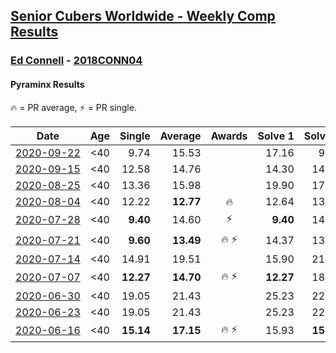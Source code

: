 <style>table {white-space: nowrap;}</style>

## [Senior Cubers Worldwide - Weekly Comp Results](/scw-comp/results/)
### [Ed Connell](README.md) - [2018CONN04](https://www.worldcubeassociation.org/persons/2018CONN04?event=pyram)
#### Pyraminx Results

<span style="white-space: nowrap;">🔥 = PR average</span>, <span style="white-space: nowrap;">⚡ = PR single</span>.

| Date | Age | Single | Average | Awards | Solve 1 | Solve 2 | Solve 3 | Solve 4 | Solve 5 | Video |
| :--: | :--: | --: | --: | :--: | --: | --: | --: | --: | --: | :-- |
| [2020-09-22](../../results/2020-09-22/pyram.md) | <40 | 9.74 | 15.53 |  | 17.16 | 9.74 | 14.42 | 22.82 | 15.02 | [Desktop](https://www.facebook.com/events/361626694990606/permalink/365100831309859) / [Mobile](https://m.facebook.com/events/361626694990606?view=permalink&id=365100831309859) |
| [2020-09-15](../../results/2020-09-15/pyram.md) | <40 | 12.58 | 14.76 |  | 14.30 | 14.98 | 12.58 | 15.67 | 15.00 | [Desktop](https://www.facebook.com/events/681386202727964/permalink/685683618964889) / [Mobile](https://m.facebook.com/events/681386202727964?view=permalink&id=685683618964889) |
| [2020-08-25](../../results/2020-08-25/pyram.md) | <40 | 13.36 | 15.98 |  | 19.90 | 17.73 | 13.36 | 16.29 | 13.91 | [Desktop](https://www.facebook.com/events/335350317875490/permalink/340630714014117) / [Mobile](https://m.facebook.com/events/335350317875490?view=permalink&id=340630714014117) |
| [2020-08-04](../../results/2020-08-04/pyram.md) | <40 | 12.22 | **12.77** | 🔥 | 12.64 | 13.26 | 17.93 | 12.41 | 12.22 | [Desktop](https://www.facebook.com/events/1546469592197852/permalink/1550669598444518) / [Mobile](https://m.facebook.com/events/1546469592197852?view=permalink&id=1550669598444518) |
| [2020-07-28](../../results/2020-07-28/pyram.md) | <40 | **9.40** | 14.60 | ⚡ | **9.40** | 14.22 | 13.84 | 16.06 | 15.75 | [Desktop](https://www.facebook.com/events/610415706564720/permalink/613844759555148) / [Mobile](https://m.facebook.com/events/610415706564720?view=permalink&id=613844759555148) |
| [2020-07-21](../../results/2020-07-21/pyram.md) | <40 | **9.60** | **13.49** | 🔥 ⚡ | 14.37 | 13.29 | 12.82 | **9.60** | 15.83 | [Desktop](https://www.facebook.com/events/560843031255896/permalink/563251577681708) / [Mobile](https://m.facebook.com/events/560843031255896?view=permalink&id=563251577681708) |
| [2020-07-14](../../results/2020-07-14/pyram.md) | <40 | 14.91 | 19.51 |  | 15.90 | 21.19 | 14.91 | 21.59 | 21.44 | [Desktop](https://www.facebook.com/events/413064016333950/permalink/416494279324257) / [Mobile](https://m.facebook.com/events/413064016333950?view=permalink&id=416494279324257) |
| [2020-07-07](../../results/2020-07-07/pyram.md) | <40 | **12.27** | **14.70** | 🔥 ⚡ | **12.27** | 18.55 | 16.33 | 15.29 | 12.48 | [Desktop](https://www.facebook.com/events/198255948253934/permalink/200420561370806) / [Mobile](https://m.facebook.com/events/198255948253934?view=permalink&id=200420561370806) |
| [2020-06-30](../../results/2020-06-30/pyram.md) | <40 | 19.05 | 21.43 |  | 25.23 | 22.58 | 19.05 | 21.83 | 19.87 | [Desktop](https://www.facebook.com/events/1716512181834525/permalink/1720526044766472) / [Mobile](https://m.facebook.com/events/1716512181834525?view=permalink&id=1720526044766472) |
| [2020-06-23](../../results/2020-06-23/pyram.md) | <40 | 19.05 | 21.43 |  | 25.23 | 22.58 | 19.05 | 21.83 | 19.87 | [Desktop](https://www.facebook.com/events/1618516681636159/permalink/1623314094489751) / [Mobile](https://m.facebook.com/events/1618516681636159?view=permalink&id=1623314094489751) |
| [2020-06-16](../../results/2020-06-16/pyram.md) | <40 | **15.14** | **17.15** | 🔥 ⚡ | 15.93 | **15.14** | 23.13 | 19.35 | 16.18 | [Desktop](https://www.facebook.com/events/296087658445428/permalink/299485738105620) / [Mobile](https://m.facebook.com/events/296087658445428?view=permalink&id=299485738105620) |


<!-- Global site tag (gtag.js) - Google Analytics -->
<script async src="https://www.googletagmanager.com/gtag/js?id=UA-86348435-3"></script>
<script>window.dataLayer = window.dataLayer || []; function gtag() {dataLayer.push(arguments);} gtag('js', new Date()); gtag('config', 'UA-86348435-3');</script>
